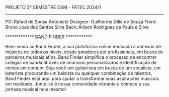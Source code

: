 PROJETO 3º SEMESTRE DSM - FATEC 2024/1
**************************************
PO: Rafael de Sousa Antoniete
Designer: Guilherme Dilio de Souza
Front: Bruno José dos Santos Silva
Back: Allison Rodrigues de Paula e Silva

************* BAND FINDER ************

Bem-vindo ao Band Finder, a sua plataforma online dedicada à conexão de músicos de todos os níveis, desde amadores até profissionais, em busca de parceiros musicais afins. Band Finder simplifica o processo de encontrar colegas de banda através de anúncios personalizados e identificação de nichos em comum. Seja você um guitarrista em busca de um vocalista, um baterista procurando um baixista ou qualquer combinação de talentos, Band Finder está aqui para ajudar a transformar suas aspirações musicais em realidade. Junte-se à nossa comunidade vibrante e comece a sua jornada musical hoje mesmo!
